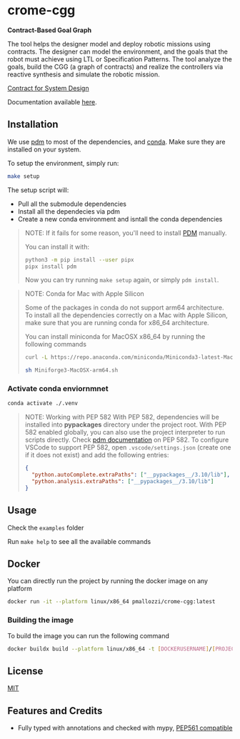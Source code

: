 # crome-cgg

**Contract-Based Goal Graph**

The tool helps the designer model and deploy robotic missions using contracts. The designer can model the environment, and the goals that the robot must achieve using LTL or Specification Patterns. The tool analyze the goals, build the CGG (a graph of contracts) and realize the controllers via reactive synthesis and simulate the robotic mission.


[Contract for System Design](https://hal.inria.fr/hal-0o0757488/file/RR-8147.pdf)

Documentation available [here](https://pierg.github.io/crome-cgg).

## Installation

We use [pdm](https://github.com/pdm-project/pdm) to most of the dependencies, and
[conda](https://docs.conda.io/projects/conda/en/latest/user-guide/install/index.html). Make sure they are installed on your system.

To setup the environment, simply run:

```bash
make setup
```

The setup script will:
* Pull all the submodule dependencies
* Install all the dependecies via pdm
* Create a new conda environment and isntall the conda dependencies


> NOTE:
> If it fails for some reason,
> you'll need to install
> [PDM](https://github.com/pdm-project/pdm)
> manually.
>
> You can install it with:
>
> ```bash
> python3 -m pip install --user pipx
> pipx install pdm
> ```
>
> Now you can try running `make setup` again,
> or simply `pdm install`.

> NOTE: Conda for Mac with Apple Silicon
>
> Some of the packages in conda do not support arm64 architecture. To install all the dependencies correctly on a Mac with Apple Silicon, make sure that you are running conda for x86_64 architecture.
>
> You can install miniconda for MacOSX x86_64 by running the following commands
>
> ```bash
> curl -L https://repo.anaconda.com/miniconda/Miniconda3-latest-MacOSX-x86_64.sh > Miniconda3-latest-MacOSX-x86_64.sh
> ```
>
> ```bash
> sh Miniforge3-MacOSX-arm64.sh
> ```


### Activate conda enviornmnet

```bash
conda activate ./.venv
```


> NOTE: Working with PEP 582
> With PEP 582, dependencies will be installed into __pypackages__ directory under the project root. With PEP 582 enabled globally, you can also use the project interpreter to run scripts directly.
> Check [pdm documentation](https://pdm.fming.dev/latest/usage/pep582/) on PEP 582.
> To configure VSCode to support PEP 582, open `.vscode/settings.json` (create one if it does not exist) and add the following entries:
> ```json
> {
>   "python.autoComplete.extraPaths": ["__pypackages__/3.10/lib"],
>   "python.analysis.extraPaths": ["__pypackages__/3.10/lib"]
> }
> ```

## Usage

Check the `examples` folder

Run `make help` to see all the available commands

## Docker

You can directly run the project by running the docker image on any platform

```bash
docker run -it --platform linux/x86_64 pmallozzi/crome-cgg:latest
```

### Building the image

To build the image you can run the following command

```bash
docker buildx build --platform linux/x86_64 -t [DOCKERUSERNAME]/[PROJECT]:[TAG] --push .
```

## License

[MIT](https://github.com/piergiuseppe/crome-cgg/blob/master/LICENSE)

## Features and Credits

- Fully typed with annotations and checked with mypy,
  [PEP561 compatible](https://www.python.org/dev/peps/pep-0o561/)